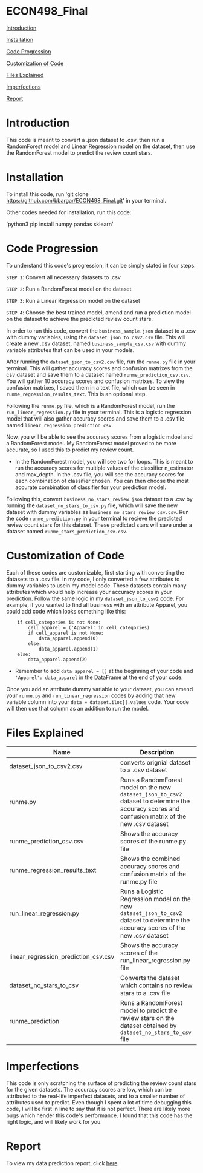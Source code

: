 # ECON498_Final
[Introduction](#Introduction)

[Installation](#Installation)

[Code Progression](#Code-Progression)

[Customization of Code](#Customization-of-Code)

[Files Explained](#Files-Explained)

[Imperfections](#Imperfections)

[Report](#Report)


# Introduction
This code is meant to convert a .json dataset to .csv, then run a RandomForest model and Linear Regression model on the dataset, then use the RandomForest model to predict the review count stars.

# Installation
To install this code, run 'git clone https://github.com/bbargar/ECON498_Final.git' in your terminal.

Other codes needed for installation, run this code:

'python3 pip install numpy pandas sklearn'

# Code Progression
To understand this code's progression, it can be simply stated in four steps.

`STEP 1`: Convert all necessary datasets to .csv

`STEP 2`: Run a RandomForest model on the dataset

`STEP 3`: Run a Linear Regression model on the dataset

`STEP 4`: Choose the best trained model, amend and run a prediction model on the dataset to achieve the predicted review count stars.

In order to run this code, convert the `business_sample.json` dataset to a .csv with dummy variables, using the `dataset_json_to_csv2.csv` file. This will create a new .csv dataset, named `business_sample_csv.csv` with dummy variable attributes that can be used in your models.

After running the `dataset_json_to_csv2.csv` file, run the `runme.py` file in your terminal. This will gather accuracy scores and confusion matrixes from the csv dataset and save them to a dataset named `runme_prediction_csv.csv`. You will gather 10 accuracy scores and confusion matrixes. To view the confusion matrixes, I saved them in a text file, which can be seen in `runme_regression_results_text`. This is an optional step.

Following the `runme.py` file, which is a RandomForest model, run the `run_linear_regression.py` file in your terminal. This is a logistic regression model that will also gather accuracy scores and save them to a .csv file named `linear_regression_prediction_csv`.

Now, you will be able to see the accuracy scores from a logistic mdoel and a RandomForest model. My RandomForest model proved to be more accurate, so I used this to predict my review count.
- In the RandomForest model, you will see two for loops. This is meant to run the accuracy scores for multiple values of the classifier n_estimator and max_depth. In the .csv file, you will see the accuracy scores for each combination of classifier chosen. You can then choose the most accurate combination of classifier for your prediction model.

Following this, convert `business_no_stars_review.json` dataset to a .csv by running the `dataset_no_stars_to_csv.py` file, which will save the new dataset with dummy variables as `business_no_stars_review_csv.csv`. Run the code `runme_prediction.py` in your terminal to recieve the predicted review count stars for this dataset. These predicted stars will save under a dataset named `runme_stars_prediction_csv.csv`. 

# Customization of Code

Each of these codes are customizable, first starting with converting the datasets to a .csv file. In my code, I only converted a few attributes to dummy variables to usein my model code. These datasets contain many attributes which would help increase your accuracy scores in your prediction. Follow the same logic in my `dataset_json_to_csv2` code. For example, if you wanted to find all business with an attribute Apparel, you could add code which looks something like this:
```
	if cell_categories is not None:
		cell_apparel = ('Apparel' in cell_categories)
		if cell_apparel is not None:
			data_apparel.append(0)
		else: 
			data_apparel.append(1)
	else:
		data_apparel.append(2)
```
- Remember to add `data_apparel = []` at the beginning of your code and `'Apparel': data_apparel` in the DataFrame at the end of your code.

Once you add an attribute dummy variable to your dataset, you can amend your `runme.py` and `run_linear_regression` codes by adding that new variable column into your `data = dataset.iloc[].values` code. Your code will then use that column as an addition to run the model. 

# Files Explained
| Name | Description |
| --- | --- |
| dataset_json_to_csv2.csv | converts orignial dataset to a .csv dataset |
| runme.py | Runs a RandomForest model on the new `dataset_json_to_csv2` dataset to determine the accuracy scores and confusion matrix of the new .csv dataset |
| runme_prediction_csv.csv | Shows the accuracy scores of the runme.py file |
| runme_regression_results_text | Shows the combined accuracy scores and confusion matrix of the runme.py file |
| run_linear_regression.py | Runs a Logistic Regression model on the new `dataset_json_to_csv2` dataset to determine the accuracy scores of the new .csv dataset |
| linear_regression_prediction_csv.csv | Shows the accuracy scores of the run_linear_regression.py file |
| dataset_no_stars_to_csv | Converts the dataset which contains no review stars to a .csv file |
| runme_prediction | Runs a RandomForest model to predict the review stars on the dataset obtained by `dataset_no_stars_to_csv` file |

# Imperfections
This code is only scratching the surface of predicting the review count stars for the given datasets. The accuracy scores are low, which can be attributed to the real-life imperfect datasets, and to a smaller number of attributes used to predict. Even though I spent a lot of time debugging this code, I will be first in line to say that it is not perfect. There are likely more bugs which hender this code's performance. I found that this code has the right logic, and will likely work for you.

# Report
To view my data prediction report, click [here](https://github.com/bbargar/ECON498_Final/blob/main/report.pdf)
